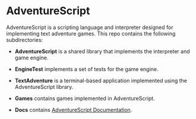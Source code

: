 # AdventureScript

AdventureScript is a scripting language and interpreter designed for implementing text
adventure games. This repo contains the following subdirectories:

- **AdventureScript** is a shared library that implements the interpreter and game
  engine.

- **EngineTest** implements a set of tests for the game engine.

- **TextAdventure** is a terminal-based application implemented using the
  AdventureScript library.

- **Games** contains games implemented in AdventureScript.

- **Docs** contains [AdventureScript Documentation](Docs/AdventureScript-Language.md).
